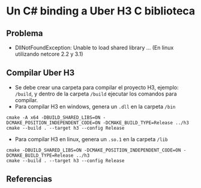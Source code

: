 # Un C# binding a Uber H3 C biblioteca
## Problema
- DllNotFoundException: Unable to load shared library ... (En linux utilizando netcore 2.2 y 3.1)
## Compilar Uber H3
- Se debe crear una carpeta para compilar el proyecto H3, ejemplo: `/build`, y dentro de la carpeta `/build` ejecutar los comandos para compilar.
- Para compilar H3 en windows, genera un `.dll` en la carpeta  `/bin`
```
cmake -A x64 -DBUILD_SHARED_LIBS=ON -DCMAKE_POSITION_INDEPENDENT_CODE=ON -DCMAKE_BUILD_TYPE=Release ../h3
cmake --build . --target h3 --config Release
```
- Para compilar H3 en linux, genera un `.so.1` en la carpeta `/lib`
```
cmake -DBUILD_SHARED_LIBS=ON -DCMAKE_POSITION_INDEPENDENT_CODE=ON -DCMAKE_BUILD_TYPE=Release ../h3
cmake --build . --target h3 --config Release
```
## Referencias
[1]: https://ericsink.com/entries/native_library.html	"Dynamic loading of native code with .NET"
[2]: https://github.com/entrepreneur-interet-general/H3.Standard/blob/master/H3Standard/H3.cs	"H3Standard: A c# binding to Uber H3 C library"
[3]: https://developers.redhat.com/blog/2019/09/06/interacting-with-native-libraries-in-net-core-3-0/	"Interacting with native libraries in .NET Core 3.0"
[4]: https://github.com/sqrMin1/MonoGame.Forms/blob/master/Libs/MonoGame/_src/Windows/SDL/SDL2.cs	"Mercury Particle Sandbox"



